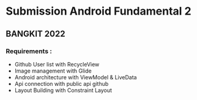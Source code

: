 # Submission Android Fundamental 2
## BANGKIT 2022

### Requirements :
- Github User list with RecycleView
- Image management with Glide
- Android architecture with ViewModel & LiveData
- Api connection with public api github
- Layout Building with Constraint Layout
